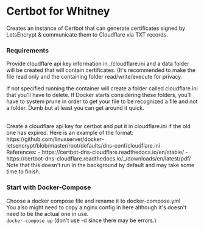 # Certbot for Whitney

Creates an instance of Certbot that can generate certificates signed by LetsEncrypt & communicate them to Cloudflare via TXT records.

### Requirements
Provide cloudflare api key information in ./cloudflare.ini and a data folder will be created that will contain certificates. (It's recommended to make the file read only and the containing folder read/write/execute for privacy.

If not specified running the container will create a folder called cloudflare.ini that you'll have to delete. If Docker starts considering these folders, you'll have to system prune in order to get your file to be recognized a file and not a folder. Dumb but at least you can get around it quick.

</br>
Create a cloudflare api key for certbot and put it in cloudflare.ini if the old one has expired. Here is an example of the format: https://github.com/linuxserver/docker-letsencrypt/blob/master/root/defaults/dns-conf/cloudflare.ini
</br>
References: 
- https://certbot-dns-cloudflare.readthedocs.io/en/stable/
- https://certbot-dns-cloudflare.readthedocs.io/_/downloads/en/latest/pdf/
</br>
Note that this doesn't run in the background by default and may take some time to finish.

### Start with Docker-Compose

Choose a docker compose file and rename it to docker-compose.yml
</br>
You also might need to copy a nginx config in here although it's doesn't need to be the actual one in use.
</br>
`docker-compose up`
(don't use -d since there may be errors.)

